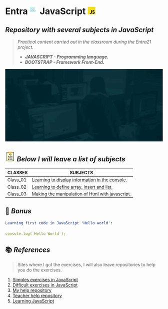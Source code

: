 # Entra![](/entra21numero.png) JavaScript ![](/javascript.png)

## _Repository with several subjects in JavaScript_

> _Practical content carried out in the classroom during the Entra21 project._
>
> - **_JAVASCRIPT - Programming language._**
> - **_BOOTSTRAP - Framework Front-End._**

![Gif Entra21](https://raw.githubusercontent.com/seiler-emerson/Entra21_Logica_Java_2022/main/gif/entra21.gif)

## ![](/lista_green.png) _Below I will leave a list of subjects_

| CLASSES | SUBJECTS |
|---------|---------|
|Class_01|[Learning to display information in the console.](./class_01/)
|Class_02|[Learning to define array, insert and list.](./class_02/)
|Class_03|[Making the manipulation of Html with javascript.](./class_03/)

## 🎫 _Bonus_

```yaml
Learning first code in JavaScript 'Hello world':

console.log(`Hello World`);
```

## 📚 _References_ 

> Sites where I got the exercises, I will also leave repositories to help you do the exercises.

1. [Simples exercises in JavaScript](https://gustavoguanabara.github.io/javascript/exercicios/)
2. [Difficult exercises in JavaScript]()
3. [My help repository](https://github.com/ArthurEstevan/Entra21_JavaScript_2022)
4. [Teacher help repository](https://github.com/oliota/entra21-aulas-frontend-javascript)
5. [Learning JavaScript](https://www.w3schools.com/JS/)
